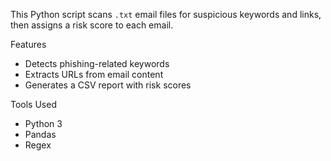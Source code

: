 This Python script scans `.txt` email files for suspicious keywords and links, then assigns a risk score to each email.

Features
- Detects phishing-related keywords
- Extracts URLs from email content
- Generates a CSV report with risk scores

Tools Used
- Python 3
- Pandas
- Regex
